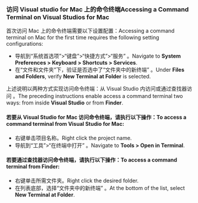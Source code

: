 ### <a name="accessing-a-command-terminal-on-visual-studios-for-mac"></a><span data-ttu-id="263be-101">访问 Visual studio for Mac 上的命令终端</span><span class="sxs-lookup"><span data-stu-id="263be-101">Accessing a Command Terminal on Visual Studios for Mac</span></span>

<span data-ttu-id="263be-102">首次访问 Mac 上的命令终端需要以下设置配置：</span><span class="sxs-lookup"><span data-stu-id="263be-102">Accessing a command terminal on Mac for the first time requires the following setting configurations:</span></span>

* <span data-ttu-id="263be-103">导航到“系统首选项”>“键盘”>“快捷方式”>“服务”  。</span><span class="sxs-lookup"><span data-stu-id="263be-103">Navigate to **System Preferences > Keyboard > Shortcuts > Services**.</span></span>
* <span data-ttu-id="263be-104">在“文件和文件夹”下，验证是否选中了“文件夹中的新终端”   。</span><span class="sxs-lookup"><span data-stu-id="263be-104">Under **Files and Folders**, verify **New Terminal at Folder** is selected.</span></span>

<span data-ttu-id="263be-105">上述说明以两种方式实现访问命令终端：从 Visual Studio 内访问或通过查找器访问   。</span><span class="sxs-lookup"><span data-stu-id="263be-105">The preceding instructions enable access a command terminal two ways: from inside **Visual Studio** or from **Finder**.</span></span> 

#### <a name="to-access-a-command-terminal-from-visual-studio-for-mac"></a><span data-ttu-id="263be-106">若要从 Visual Studio for Mac 访问命令终端，请执行以下操作：</span><span class="sxs-lookup"><span data-stu-id="263be-106">To access a command terminal from Visual Studio for Mac:</span></span>

* <span data-ttu-id="263be-107">右键单击项目名称。</span><span class="sxs-lookup"><span data-stu-id="263be-107">Right click the project name.</span></span>
* <span data-ttu-id="263be-108">导航到“工具”>“在终端中打开”  。</span><span class="sxs-lookup"><span data-stu-id="263be-108">Navigate to **Tools > Open in Terminal**.</span></span>

#### <a name="to-access-a-command-terminal-from-finder"></a><span data-ttu-id="263be-109">若要通过查找器访问命令终端，请执行以下操作：</span><span class="sxs-lookup"><span data-stu-id="263be-109">To access a command terminal from Finder:</span></span>

* <span data-ttu-id="263be-110">右键单击所需文件夹。</span><span class="sxs-lookup"><span data-stu-id="263be-110">Right click the desired folder.</span></span>
* <span data-ttu-id="263be-111">在列表底部，选择“文件夹中的新终端”  。</span><span class="sxs-lookup"><span data-stu-id="263be-111">At the bottom of the list, select **New Terminal at Folder**.</span></span>
